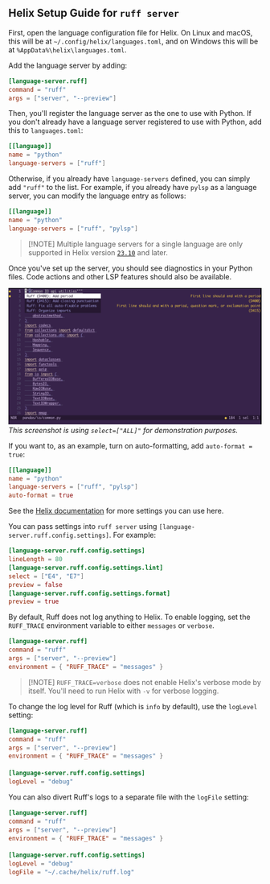 ## Helix Setup Guide for `ruff server`

First, open the language configuration file for Helix. On Linux and macOS, this will be at `~/.config/helix/languages.toml`,
and on Windows this will be at `%AppData%\helix\languages.toml`.

Add the language server by adding:

```toml
[language-server.ruff]
command = "ruff"
args = ["server", "--preview"]
```

Then, you'll register the language server as the one to use with Python.
If you don't already have a language server registered to use with Python, add this to `languages.toml`:

```toml
[[language]]
name = "python"
language-servers = ["ruff"]
```

Otherwise, if you already have `language-servers` defined, you can simply add `"ruff"` to the list. For example,
if you already have `pylsp` as a language server, you can modify the language entry as follows:

```toml
[[language]]
name = "python"
language-servers = ["ruff", "pylsp"]
```

> \[!NOTE\]
> Multiple language servers for a single language are only supported in Helix version [`23.10`](https://github.com/helix-editor/helix/blob/master/CHANGELOG.md#2310-2023-10-24) and later.

Once you've set up the server, you should see diagnostics in your Python files. Code actions and other LSP features should also be available.

![A screenshot showing an open Python file in Helix with highlighted diagnostics and a code action dropdown menu open](assets/SuccessfulHelixSetup.png)
*This screenshot is using `select=["ALL]"` for demonstration purposes.*

If you want to, as an example, turn on auto-formatting, add `auto-format = true`:

```toml
[[language]]
name = "python"
language-servers = ["ruff", "pylsp"]
auto-format = true
```

See the [Helix documentation](https://docs.helix-editor.com/languages.html) for more settings you can use here.

You can pass settings into `ruff server` using `[language-server.ruff.config.settings]`. For example:

```toml
[language-server.ruff.config.settings]
lineLength = 80
[language-server.ruff.config.settings.lint]
select = ["E4", "E7"]
preview = false
[language-server.ruff.config.settings.format]
preview = true
```

By default, Ruff does not log anything to Helix. To enable logging, set the `RUFF_TRACE` environment variable
to either `messages` or `verbose`.

```toml
[language-server.ruff]
command = "ruff"
args = ["server", "--preview"]
environment = { "RUFF_TRACE" = "messages" }
```

> \[!NOTE\]
> `RUFF_TRACE=verbose` does not enable Helix's verbose mode by itself. You'll need to run Helix with `-v` for verbose logging.

To change the log level for Ruff (which is `info` by default), use the `logLevel` setting:

```toml
[language-server.ruff]
command = "ruff"
args = ["server", "--preview"]
environment = { "RUFF_TRACE" = "messages" }

[language-server.ruff.config.settings]
logLevel = "debug"
```

You can also divert Ruff's logs to a separate file with the `logFile` setting:

```toml
[language-server.ruff]
command = "ruff"
args = ["server", "--preview"]
environment = { "RUFF_TRACE" = "messages" }

[language-server.ruff.config.settings]
logLevel = "debug"
logFile = "~/.cache/helix/ruff.log"
```
